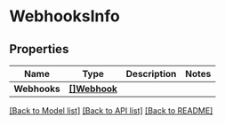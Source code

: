 # WebhooksInfo

## Properties

Name | Type | Description | Notes
------------ | ------------- | ------------- | -------------
**Webhooks** | [**[]Webhook**](Webhook.md) |  | 

[[Back to Model list]](../README.md#documentation-for-models) [[Back to API list]](../README.md#documentation-for-api-endpoints) [[Back to README]](../README.md)


